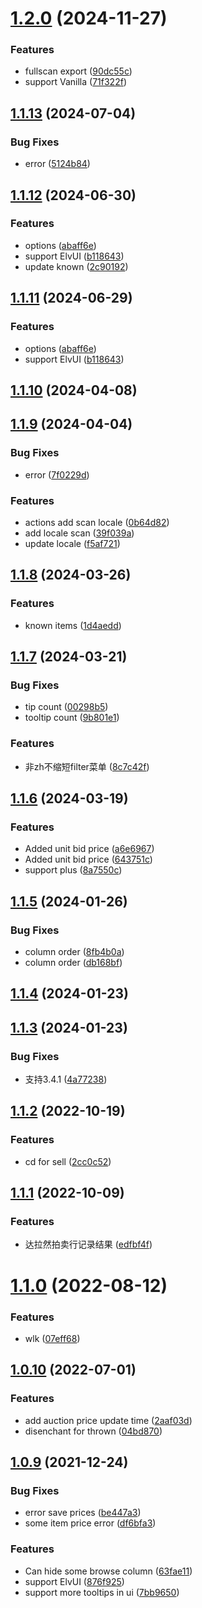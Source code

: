 # [1.2.0](https://github.com/DengSir/tdAuction/compare/v1.1.13...v1.2.0) (2024-11-27)


### Features

* fullscan export ([90dc55c](https://github.com/DengSir/tdAuction/commit/90dc55c58b520c7a7ef823705392dce60760a522))
* support Vanilla ([71f322f](https://github.com/DengSir/tdAuction/commit/71f322f6ac5db6c7890168b37ed7e20a0bd38f06))



## [1.1.13](https://github.com/DengSir/tdAuction/compare/v1.1.12...v1.1.13) (2024-07-04)


### Bug Fixes

* error ([5124b84](https://github.com/DengSir/tdAuction/commit/5124b84c45ae56584fa3170fc82e9f07f17fecb2))



## [1.1.12](https://github.com/DengSir/tdAuction/compare/v1.1.10...v1.1.12) (2024-06-30)


### Features

* options ([abaff6e](https://github.com/DengSir/tdAuction/commit/abaff6e070a606cf7a7abe9de8150d1157de6ddd))
* support ElvUI ([b118643](https://github.com/DengSir/tdAuction/commit/b1186435aaa809eed436c2e4274e223b7633ea9d))
* update known ([2c90192](https://github.com/DengSir/tdAuction/commit/2c9019281dfea8b7e4e84f84fb150cc5e77e4132))



## [1.1.11](https://github.com/DengSir/tdAuction/compare/v1.1.10...v1.1.11) (2024-06-29)


### Features

* options ([abaff6e](https://github.com/DengSir/tdAuction/commit/abaff6e070a606cf7a7abe9de8150d1157de6ddd))
* support ElvUI ([b118643](https://github.com/DengSir/tdAuction/commit/b1186435aaa809eed436c2e4274e223b7633ea9d))



## [1.1.10](https://github.com/DengSir/tdAuction/compare/v1.1.9...v1.1.10) (2024-04-08)



## [1.1.9](https://github.com/DengSir/tdAuction/compare/v1.1.8...v1.1.9) (2024-04-04)


### Bug Fixes

* error ([7f0229d](https://github.com/DengSir/tdAuction/commit/7f0229de64f62915201181caa1581ad40bdf8f6f))


### Features

* actions add scan locale ([0b64d82](https://github.com/DengSir/tdAuction/commit/0b64d820f04abcca8875a94ffc37544bfb04c1c2))
* add locale scan ([39f039a](https://github.com/DengSir/tdAuction/commit/39f039ae6ca6ac58640effd1fc47364eaeda9853))
* update locale ([f5af721](https://github.com/DengSir/tdAuction/commit/f5af7215a54b571bf5215372cce2e156821943dc))



## [1.1.8](https://github.com/DengSir/tdAuction/compare/v1.1.7...v1.1.8) (2024-03-26)


### Features

* known items ([1d4aedd](https://github.com/DengSir/tdAuction/commit/1d4aeddd31e24165fb5c1b5383adb88a0b1b691a))



## [1.1.7](https://github.com/DengSir/tdAuction/compare/v1.1.6...v1.1.7) (2024-03-21)


### Bug Fixes

* tip count ([00298b5](https://github.com/DengSir/tdAuction/commit/00298b5d40a3575e41c4f89d6ecfe082be5bd1c4))
* tooltip count ([9b801e1](https://github.com/DengSir/tdAuction/commit/9b801e1c1e6eba4cf89065b905047f6feccca133))


### Features

* 非zh不缩短filter菜单 ([8c7c42f](https://github.com/DengSir/tdAuction/commit/8c7c42f357c9e6fa2e2cc046a8de7549562ef4c4))



## [1.1.6](https://github.com/DengSir/tdAuction/compare/v1.1.5...v1.1.6) (2024-03-19)


### Features

* Added unit bid price ([a6e6967](https://github.com/DengSir/tdAuction/commit/a6e6967a4a2b9a8d8a438f5b4392e5f02cb8196d))
* Added unit bid price ([643751c](https://github.com/DengSir/tdAuction/commit/643751ccd1615ea62e5929a8927b91d9827ba93f))
* support plus ([8a7550c](https://github.com/DengSir/tdAuction/commit/8a7550cb9f0d398053b196e2032132a5ded6762b))



## [1.1.5](https://github.com/DengSir/tdAuction/compare/v1.1.4...v1.1.5) (2024-01-26)


### Bug Fixes

* column order ([8fb4b0a](https://github.com/DengSir/tdAuction/commit/8fb4b0aaee5dc37f9157724647469304952b4809))
* column order ([db168bf](https://github.com/DengSir/tdAuction/commit/db168bf2c0fc9217f0b98a5d819e2b4bb8cd0fae))



## [1.1.4](https://github.com/DengSir/tdAuction/compare/v1.1.3...v1.1.4) (2024-01-23)



## [1.1.3](https://github.com/DengSir/tdAuction/compare/v1.1.2...v1.1.3) (2024-01-23)


### Bug Fixes

* 支持3.4.1 ([4a77238](https://github.com/DengSir/tdAuction/commit/4a77238cfe24ae6c9fee85cb5788a4dacc70bfcf))



## [1.1.2](https://github.com/DengSir/tdAuction/compare/v1.1.1...v1.1.2) (2022-10-19)


### Features

* cd for sell ([2cc0c52](https://github.com/DengSir/tdAuction/commit/2cc0c52521b4683fcd3cfde4755ea2a616771406))



## [1.1.1](https://github.com/DengSir/tdAuction/compare/v1.1.0...v1.1.1) (2022-10-09)


### Features

* 达拉然拍卖行记录结果 ([edfbf4f](https://github.com/DengSir/tdAuction/commit/edfbf4f2cb6cb3a79c0c11ddbf04b98ac8e078eb))



# [1.1.0](https://github.com/DengSir/tdAuction/compare/v1.0.10...v1.1.0) (2022-08-12)


### Features

* wlk ([07eff68](https://github.com/DengSir/tdAuction/commit/07eff6894f39e9d3cac75d847ef48abb37a99707))



## [1.0.10](https://github.com/DengSir/tdAuction/compare/v1.0.9...v1.0.10) (2022-07-01)


### Features

* add auction price update time ([2aaf03d](https://github.com/DengSir/tdAuction/commit/2aaf03d781d8d5983530c65423a03d73aeab0e61))
* disenchant for thrown ([04bd870](https://github.com/DengSir/tdAuction/commit/04bd870c1f0fdad5cf96ec743e54220f4da0c29c))



## [1.0.9](https://github.com/DengSir/tdAuction/compare/v1.0.8...v1.0.9) (2021-12-24)


### Bug Fixes

* error save prices ([be447a3](https://github.com/DengSir/tdAuction/commit/be447a34803d37e385698cebc6589dbb66fdae33))
* some item price error ([df6bfa3](https://github.com/DengSir/tdAuction/commit/df6bfa382f67c4c40003ccd79b19073d534da6d3))


### Features

* Can hide some browse column ([63fae11](https://github.com/DengSir/tdAuction/commit/63fae118a628ad72a7e99851d0499a3f8c3d1dde))
* support ElvUI ([876f925](https://github.com/DengSir/tdAuction/commit/876f92578e73197688e080c81e47cdb39ca79054))
* support more tooltips in ui ([7bb9650](https://github.com/DengSir/tdAuction/commit/7bb9650d67fa0ab9b07d985802c86330657df793))



